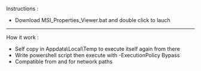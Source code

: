 Instructions :
- Download MSI_Properties_Viewer.bat and double click to lauch


------------------


How it work :
- Self copy in Appdata\Local\Temp to execute itself again from there
- Write powershell script then execute with -ExecutionPolicy Bypass
- Compatible from and for network paths
